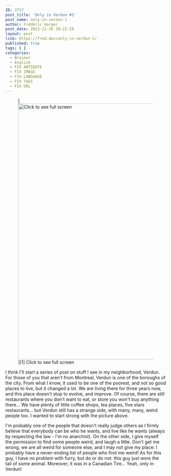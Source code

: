 ```yaml
---
ID: 2717
post_title: 'Only in Verdun #1'
post_name: only-in-verdun-1
author: Frédéric Harper
post_date: 2013-11-26 20:22:19
layout: post
link: https://fred.dev/only-in-verdun-1/
published: true
tags: [ ]
categories:
  - Brainer
  - English
  - FIX ANTIDOTE
  - FIX IMAGE
  - FIX LANGUAGE
  - FIX TAGS
  - FIX URL
---
```

<figure>[<figcaption><img alt="Click to see full screen " src="http://fred.dev/wp-content/uploads/2013/11/halffurry.jpg" width="600" height="800" /></figcaption>][1] Click to see full screen</figure>
I think I'll start a series of post on stuff I see in my neighborhood, Verdun. For those of you that aren't from Montreal, Verdun is one of the boroughs of the city. From what I know, it used to be one of the poorest, and not so good places to live, but it changed a lot. We are living there for three years now, and this place doesn't stop to evolve, and improve. Of course, there are still restaurants where you don't want to eat, or store you won't buy anything there... We have plenty of little coffee shops, tea places, five stars restaurants... but Verdun still has a strange side, with many, many, weird people too. I wanted to start strong with the picture above.

I'm probably one of the people that doesn't really judge others as I firmly believe that everybody can be who he wants, and live like he wants (always by respecting the law - I'm no anarchist). On the other side, I give myself the permission to find some people weird, and laugh a little. Don't get me wrong, we are all weird for someone else, and I may not give my place: I probably have a never-ending list of people who find me weird! As for this guy, I have no problem with furry, but do or do not: this guy just wore the tail of some animal. Moreover, it was in a Canadian Tire... Yeah, only in Verdun!

 [1]: http://fred.dev/wp-content/uploads/2013/11/halffurry.jpg
